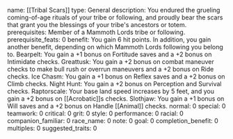 name: [[Tribal Scars]]
type: General
description: You endured the grueling coming-of-age rituals of your tribe or following, and proudly bear the scars that grant you the blessings of your tribe's ancestors or totem.
prerequisites: Member of a Mammoth Lords tribe or following.
prerequisite_feats: 0
benefit: You gain 6 hit points. In addition, you gain another benefit, depending on which Mammoth Lords following you belong to. Bearpelt: You gain a +1 bonus on Fortitude saves and a +2 bonus on Intimidate checks. Greattusk: You gain a +2 bonus on combat maneuver checks to make bull rush or overrun maneuvers and a +2 bonus on Ride checks. Ice Chasm: You gain a +1 bonus on Reflex saves and a +2 bonus on Climb checks. Night Hunt: You gain a +2 bonus on Perception and Survival checks. Raptorscale: Your base land speed increases by 5 feet, and you gain a +2 bonus on [[Acrobatic]]s checks. Slothjaw: You gain a +1 bonus on Will saves and a +2 bonus on Handle [[Animal]] checks.
normal: 0
special: 0
teamwork: 0
critical: 0
grit: 0
style: 0
performance: 0
racial: 0
companion_familiar: 0
race_name: 0
note: 0
goal: 0
completion_benefit: 0
multiples: 0
suggested_traits: 0
